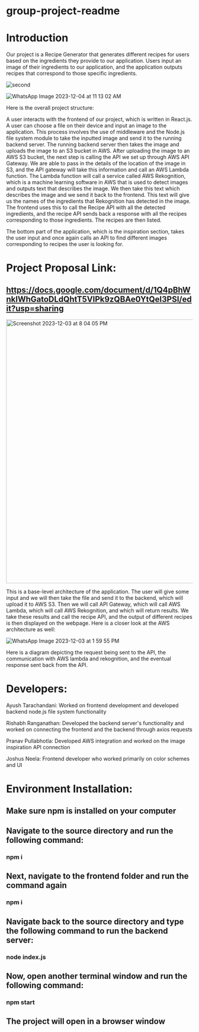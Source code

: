 # group-project-readme


# Introduction

Our project is a Recipe Generator that generates different recipes for users based on the ingredients they provide to our application. Users input an image of their ingredients to our application, and the application outputs recipes that correspond to those specific ingredients.

![second](https://github.com/CS222-UIUC-FA23/group-project-team85/assets/123044514/3cf5004a-1c53-4770-b0ff-240dca163295)

![WhatsApp Image 2023-12-04 at 11 13 02 AM](https://github.com/CS222-UIUC-FA23/group-project-team85/assets/123044514/25f2c56c-a9c3-4fac-80ec-8b17b0ff3242)


Here is the overall project structure:

A user interacts with the frontend of our project, which is written in React.js. A user can choose a file on their device and input an image to the application. This process involves the use of middleware and the Node.js file system module to take the inputted image and send it to the running backend server. The running backend server then takes the image and uploads the image to an S3 bucket in AWS. After uploading the image to an AWS S3 bucket, the next step is calling the API we set up through AWS API Gateway. We are able to pass in the details of the location of the image in S3, and the API gateway will take this information and call an AWS Lambda function. The Lambda function will call a service called AWS Rekognition, which is a machine learning software in AWS that is used to detect images and outputs text that describes the image. We then take this text which describes the image and we send it back to the frontend. This text will give us the names of the ingredients that Rekognition has detected in the image. The frontend uses this to call the Recipe API with all the detected ingredients, and the recipe API sends back a response with all the recipes corresponding to those ingredients. The recipes are then listed.

The bottom part of the application, which is the inspiration section, takes the user input and once again calls an API to find different images corresponding to recipes the user is looking for.

# Project Proposal Link: 

## https://docs.google.com/document/d/1Q4pBhWnkIWhGatoDLdQhtT5VIPk9zQBAe0YtQeI3PSI/edit?usp=sharing


<img width="712" alt="Screenshot 2023-12-03 at 8 04 05 PM" src="https://github.com/CS222-UIUC-FA23/group-project-team85/assets/123044514/bd099caf-efc1-4fcf-a6e6-a832d5c8ef3c">

This is a base-level architecture of the application. The user will give some input and we will then take the file and send it to the backend, which will upload it to AWS S3. Then we will call API Gateway, which will call AWS Lambda, which will call AWS Rekognition, and which will return results. We take these results and call the recipe API, and the output of different recipes is then displayed on the webpage. Here is a closer look at the AWS architecture as well:

![WhatsApp Image 2023-12-03 at 1 59 55 PM](https://github.com/CS222-UIUC-FA23/group-project-team85/assets/123044514/a6ab9bcd-51c8-4675-b0c2-98a2d8635f89)

Here is a diagram depicting the request being sent to the API, the communication with AWS lambda and rekognition, and the eventual response sent back from the API.


# Developers:
Ayush Tarachandani: Worked on frontend development and developed backend node.js file system functionality

Rishabh Ranganathan: Developed the backend server's functionality and worked on connecting the frontend and the backend through axios requests

Pranav Pullabhotla: Developed AWS integration and worked on the image inspiration API connection

Joshus Neela: Frontend developer who worked primarily on color schemes and UI


# Environment Installation:

## Make sure npm is installed on your computer

## Navigate to the source directory and run the following command:
### npm i

## Next, navigate to the frontend folder and run the command again
### npm i

## Navigate back to the source directory and type the following command to run the backend server:
### node index.js

## Now, open another terminal window and run the following command:
### npm start

## The project will open in a browser window

